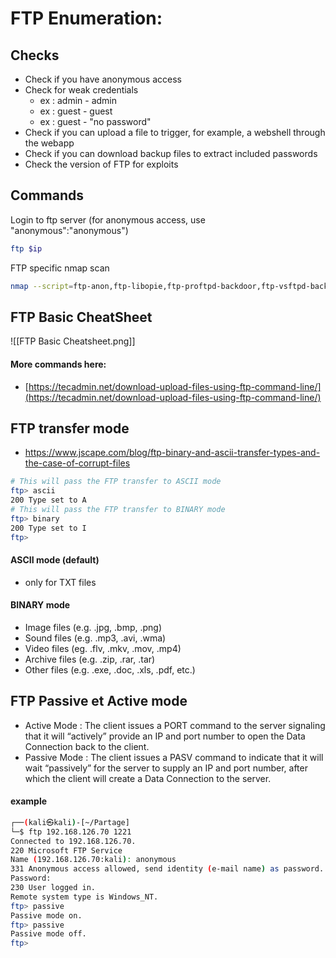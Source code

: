 # FTP Enumeration:
## Checks
-   Check if you have anonymous access    
-   Check for weak credentials
	-  ex :  admin - admin
	-  ex : guest - guest
	-  ex : guest - "no password"
-   Check if you can upload a file to trigger, for example, a webshell through the webapp
-   Check if you can download backup files to extract included passwords
-   Check the version of FTP for exploits

## Commands
Login to ftp server (for anonymous access, use "anonymous":"anonymous")
```bash
ftp $ip
```

FTP specific nmap scan
```bash
nmap --script=ftp-anon,ftp-libopie,ftp-proftpd-backdoor,ftp-vsftpd-backdoor,ftp-vuln-cve2010-4221,tftp-enum -p 21 $ip
```

## FTP Basic CheatSheet
![[FTP Basic Cheatsheet.png]]

#### More commands here:
 * [https://tecadmin.net/download-upload-files-using-ftp-command-line/](https://tecadmin.net/download-upload-files-using-ftp-command-line/)  


## FTP transfer mode
- https://www.jscape.com/blog/ftp-binary-and-ascii-transfer-types-and-the-case-of-corrupt-files

```bash
# This will pass the FTP transfer to ASCII mode
ftp> ascii
200 Type set to A
# This will pass the FTP transfer to BINARY mode
ftp> binary
200 Type set to I
ftp> 
```

#### ASCII mode (default)
- only for TXT files

#### BINARY mode
- Image files (e.g. .jpg, .bmp, .png)
- Sound files (e.g. .mp3, .avi, .wma)
- Video files (eg. .flv, .mkv, .mov, .mp4) 
- Archive files (e.g. .zip, .rar, .tar)
- Other files (e.g. .exe, .doc, .xls, .pdf, etc.)

## FTP Passive et Active mode
- Active Mode : The client issues a PORT command to the server signaling that it will “actively” provide an IP and port number to open the Data Connection back to the client.
- Passive Mode : The client issues a PASV command to indicate that it will wait “passively” for the server to supply an IP and port number, after which the client will create a Data Connection to the server.

#### example
```bash
┌──(kali㉿kali)-[~/Partage]
└─$ ftp 192.168.126.70 1221
Connected to 192.168.126.70.
220 Microsoft FTP Service
Name (192.168.126.70:kali): anonymous
331 Anonymous access allowed, send identity (e-mail name) as password.
Password:
230 User logged in.
Remote system type is Windows_NT.
ftp> passive
Passive mode on.
ftp> passive
Passive mode off.
ftp> 
```
